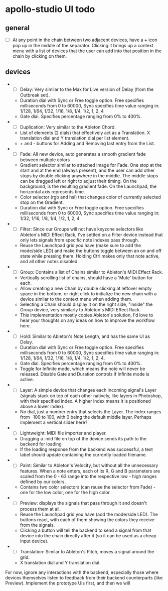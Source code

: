 # apollo-studio UI todo
## general

- [ ] At any point in the chain between two adjacent devices, have a + icon pop up in the middle of the separator. Clicking it brings up a context menu with a list of devices that the user can add into that position in the chain by clicking on them.

## devices

* - [ ] Delay: Very similar to the Max for Live version of Delay (from the Outbreak set).
  * Duration dial with Sync or Free toggle option. Free specifies milliseconds from 0 to 60000, Sync specifies time value ranging in: 1/128, 1/64, 1/32, 1/16, 1/8, 1/4, 1/2, 1, 2, 4
  * Gate dial. Specifies percentage ranging from 0% to 400%.

* - [ ] Duplication: Very similar to the Ableton Chord.
  * List of elements (2 dials) that effectively act as a Translation. X translation dial and Y translation dial per list element.
  * \+ and - buttons for Adding and Removing last entry from the List.

* - [ ] Fade: All new device, auto generates a smooth gradient fade between multiple colors
  * Gradient selector similar to attached image for Fade. One stop at the start and at the end (always present), and the user can add other stops by double clicking anywhere in the middle. The middle stops can be dragged left or right to adjust their timing. On the background, is the resulting gradient fade. On the Launchpad, the horizontal axis represents time.
  * Color selector (rgb and hsl) that changes color of currently selected stop on the Gradient.
  * Duration dial with Sync or Free toggle option. Free specifies milliseconds from 0 to 60000, Sync specifies time value ranging in: 1/32, 1/16, 1/8, 1/4, 1/2, 1, 2, 4

* - [ ] Filter: Since our Groups will not have keyzone selectors like Ableton's MIDI Effect Rack, I've settled on a Filter device instead that only lets signals from specific note indexes pass through.
  * Reuse the Launchpad grid you have (make sure to add the mode/side LED) and make the buttons toggle between an on and off state while pressing them. Holding Ctrl makes only that note active, and all other notes disabled.

* - [ ] Group: Contains a list of Chains similar to Ableton's MIDI Effect Rack.
  * Vertically scrolling list of chains, should have a 'Mute' button for each.
  * Allow creating a new Chain by double clicking at leftover empty space in the bottom, or right click to initialize the new chain with a device similar to the context menu when adding them.
  * Selecting a Chain should display it on the right side, "inside" the Group device, very similarly to Ableton's MIDI Effect Rack.
  * This implementation mostly copies Ableton's solution, I'd love to hear your thoughts on any ideas on how to improve the workflow here.

* - [ ] Hold: Similar to Ableton's Note Length, and has the same UI as Delay.
  * Duration dial with Sync or Free toggle option. Free specifies milliseconds from 0 to 60000, Sync specifies time value ranging in: 1/128, 1/64, 1/32, 1/16, 1/8, 1/4, 1/2, 1, 2, 4.
  * Gate dial. Specifies percentage ranging from 0% to 400%.
  * Toggle for Infinite mode, which means the note will never be released. Disable Gate and Duration controls if Infinite mode is active.

* - [ ] Layer: A simple device that changes each incoming signal's Layer (signals stack on top of each other natively, like layers in Photoshop, with their specified index. A higher index means it is positioned above a lower index).
  * No dial, just a number entry that selects the Layer. The index ranges from -100 to 100, with 0 being the default middle layer. Perhaps implement a vertical slider here?

* - [ ] Lightweight: MIDI file importer and player.
  * Dragging a .mid file on top of the device sends its path to the backend for loading
  * If the loading response from the backend was successful, a text label should update containing the currently loaded filename.

* - [ ] Paint: Similar to Ableton's Velocity, but without all the unnecessary features. When a note enters, each of its R, G and B parameters are scaled from the 0 - 63 range into the respective low - high ranges defined by our colors.
  * Contains two color selectors (can reuse the selector from Fade) - one for the low color, one for the high color.

* - [ ] Preview: displays the signals that pass through it and doesn't process them at all.
  * Reuse the Launchpad grid you have (add the mode/side LED). The buttons react, with each of them showing the colors they receive from the signals.
  * Clicking a button will tell the backend to send a signal from that device into the chain directly after it (so it can be used as a cheap input device). 

* - [ ] Translation: Similar to Ableton's Pitch, moves a signal around the grid.
  * X translation dial and Y translation dial.

For now, ignore any interactions with the backend, especially those where devices themselves listen to feedback from their backend counterparts (like Preview). Implement the prototype UIs first, and then we will 
